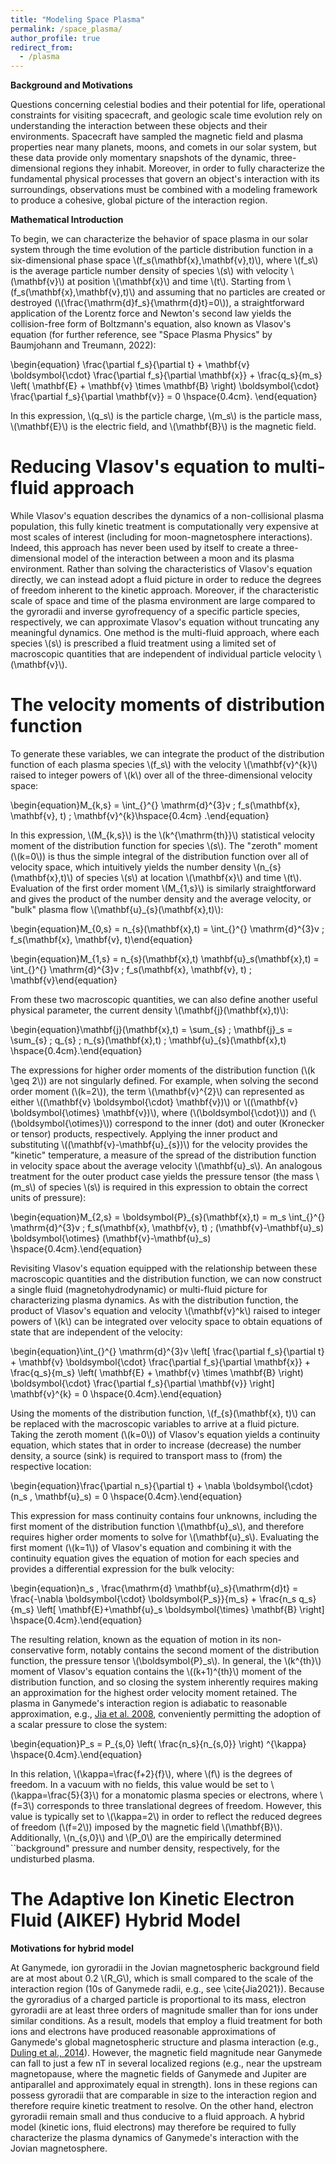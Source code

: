 ```yaml
---
title: "Modeling Space Plasma"
permalink: /space_plasma/
author_profile: true
redirect_from:
  - /plasma
---
```


__Background and Motivations__

Questions concerning celestial bodies and their potential for life, operational constraints for visiting spacecraft, and geologic scale time evolution rely on understanding the interaction between these objects and their environments. Spacecraft have sampled the magnetic field and plasma properties near many planets, moons, and comets in our solar system, but these data provide only momentary snapshots of the dynamic, three-dimensional regions they inhabit. Moreover, in order to fully characterize the fundamental physical processes that govern an object's interaction with its surroundings, observations must be combined with a modeling framework to produce a cohesive, global picture of the interaction region.
 
 __Mathematical Introduction__
 
To begin, we can characterize the behavior of space plasma in our solar system through the time evolution of the particle distribution function in a six-dimensional phase space \\(f\_s(\mathbf{x},\mathbf{v},t)\\), where \\(f\_s\\) is the average particle number density of species \\(s\\) with velocity \\(\mathbf{v}\\) at position \\(\mathbf{x}\\) and time \\(t\\). Starting from \\(f\_s(\mathbf{x},\mathbf{v},t)\\) and assuming that no particles are created or destroyed (\\(\frac{\mathrm{d}f\_s}{\mathrm{d}t}=0\\)), a straightforward application of the Lorentz force and Newton's second law yields the collision-free form of Boltzmann's equation, also known as Vlasov's equation (for further reference, see "Space Plasma Physics" by Baumjohann and Treumann, 2022):

\begin{equation}
\frac{\partial f\_s}{\partial t} + \mathbf{v} \boldsymbol{\cdot} \frac{\partial f\_s}{\partial \mathbf{x}} + \frac{q\_s}{m\_s} \left( \mathbf{E} + \mathbf{v} \times \mathbf{B} \right) \boldsymbol{\cdot} \frac{\partial f\_s}{\partial \mathbf{v}} = 0 \hspace{0.4cm}.
\end{equation}

In this expression, \\(q\_s\\) is the particle charge, \\(m\_s\\) is the particle mass, \\(\mathbf{E}\\) is the electric field, and \\(\mathbf{B}\\) is the magnetic field. 

# Reducing Vlasov's equation to multi-fluid approach
While Vlasov's equation describes the dynamics of a non-collisional plasma population, this fully kinetic treatment is computationally very expensive at most scales of interest (including for moon-magnetosphere interactions). Indeed, this approach has never been used by itself to create a three-dimensional model of the interaction between a moon and its plasma environment. Rather than solving the characteristics of Vlasov's equation directly, we can instead adopt a fluid picture in order to reduce the degrees of freedom inherent to the kinetic approach. Moreover, if the characteristic scale of space and time of the plasma environment are large compared to the gyroradii and inverse gyrofrequency of a specific particle species, respectively, we can approximate Vlasov's equation without truncating any meaningful dynamics. One method is the multi-fluid approach, where each species \\(s\\) is prescribed a fluid treatment using a limited set of macroscopic quantities that are independent of individual particle velocity \\(\mathbf{v}\\).

# The velocity moments of distribution function
To generate these variables, we can integrate the product of the distribution function of each plasma species \\(f\_s\\) with the velocity \\(\mathbf{v}^{k}\\) raised to integer powers of \\(k\\) over all of the three-dimensional velocity space:

\begin{equation}M\_{k,s} = \int\_{}^{} \mathrm{d}^{3}v \; f\_s(\mathbf{x}, \mathbf{v}, t) \; \mathbf{v}^{k}\hspace{0.4cm} .\end{equation}

In this expression, \\(M\_{k,s}\\) is the \\(k^{\mathrm{th}}\\) statistical velocity moment of the distribution function for species \\(s\\). The "zeroth" moment (\\(k=0\\)) is thus the simple integral of the distribution function over all of velocity space, which intuitively yields the number density \\(n\_{s}(\mathbf{x},t)\\) of species \\(s\\) at location \\(\mathbf{x}\\) and time \\(t\\). Evaluation of the first order moment \\(M\_{1,s}\\) is similarly straightforward and gives the product of the number density and the average velocity, or "bulk" plasma flow \\(\mathbf{u}\_{s}(\mathbf{x},t)\\):

\begin{equation}M\_{0,s} = n\_{s}(\mathbf{x},t) = \int\_{}^{} \mathrm{d}^{3}v \; f\_s(\mathbf{x}, \mathbf{v}, t)\end{equation}

\begin{equation}M\_{1,s} = n\_{s}(\mathbf{x},t) \mathbf{u}\_s(\mathbf{x},t) = \int\_{}^{} \mathrm{d}^{3}v \; f\_s(\mathbf{x}, \mathbf{v}, t) \; \mathbf{v}\end{equation}

From these two macroscopic quantities, we can also define another useful physical parameter, the current density \\(\mathbf{j}(\mathbf{x},t)\\):

\begin{equation}\mathbf{j}(\mathbf{x},t) = \sum\_{s} \; \mathbf{j}\_s = \sum\_{s} \; q\_{s} \; n\_{s}(\mathbf{x},t) \; \mathbf{u}\_{s}(\mathbf{x},t) \hspace{0.4cm}.\end{equation}

The expressions for higher order moments of the distribution function (\\(k \geq 2\\)) are not singularly defined. For example, when solving the second order moment (\\(k=2\\)), the term \\(\mathbf{v}^{2}\\) can represented as either \\((\mathbf{v} \boldsymbol{\cdot} \mathbf{v})\\) or \\((\mathbf{v} \boldsymbol{\otimes} \mathbf{v})\\), where (\\(\boldsymbol{\cdot}\\)) and (\\(\boldsymbol{\otimes}\\)) correspond to the inner (dot) and outer (Kronecker or tensor) products, respectively. Applying the inner product and substituting \\((\mathbf{v}-\mathbf{u}\_{s})\\) for the velocity provides the "kinetic" temperature, a measure of the spread of the distribution function in velocity space about the average velocity \\(\mathbf{u}\_s\\). An analogous treatment for the outer product case yields the pressure tensor (the mass \\(m\_s\\) of species \\(s\\) is required in this expression to obtain the correct units of pressure):

\begin{equation}M\_{2,s} = \boldsymbol{P}\_{s}(\mathbf{x},t) = m\_s \int\_{}^{} \mathrm{d}^{3}v \; f\_s(\mathbf{x}, \mathbf{v}, t) \; (\mathbf{v}-\mathbf{u}\_s) \boldsymbol{\otimes} (\mathbf{v}-\mathbf{u}\_s) \hspace{0.4cm}.\end{equation}

Revisiting Vlasov's equation equipped with the relationship between these macroscopic quantities and the distribution function, we can now construct a single fluid (magnetohydrodynamic) or multi-fluid picture for characterizing plasma dynamics. As with the distribution function, the product of Vlasov's equation and velocity \\(\mathbf{v}^k\\) raised to integer powers of \\(k\\) can be integrated over velocity space to obtain equations of state that are independent of the velocity:

\begin{equation}\int\_{}^{} \mathrm{d}^{3}v \left[ \frac{\partial f\_s}{\partial t} + \mathbf{v} \boldsymbol{\cdot} \frac{\partial f\_s}{\partial \mathbf{x}} + \frac{q\_s}{m\_s} \left( \mathbf{E} + \mathbf{v} \times \mathbf{B} \right) \boldsymbol{\cdot} \frac{\partial f\_s}{\partial \mathbf{v}} \right] \mathbf{v}^{k} = 0 \hspace{0.4cm}.\end{equation}

Using the moments of the distribution function, \\(f\_{s}(\mathbf{x}, t)\\) can be replaced with the macroscopic variables to arrive at a fluid picture. Taking the zeroth moment (\\(k=0\\)) of Vlasov's equation yields a continuity equation, which states that in order to increase (decrease) the number density, a source (sink) is required to transport mass to (from) the respective location:

\begin{equation}\frac{\partial n\_s}{\partial t} + \nabla \boldsymbol{\cdot} (n\_s \, \mathbf{u}\_s) = 0 \hspace{0.4cm}.\end{equation}

This expression for mass continuity contains four unknowns, including the first moment of the distribution function \\(\mathbf{u}\_s\\), and therefore requires higher order moments to solve for \\(\mathbf{u}\_s\\). Evaluating the first moment (\\(k=1\\)) of Vlasov's equation and combining it with the continuity equation gives the equation of motion for each species and provides a differential expression for the bulk velocity:

\begin{equation}n\_s \, \frac{\mathrm{d} \mathbf{u}\_s}{\mathrm{d}t} = \frac{-\nabla \boldsymbol{\cdot} \boldsymbol{P\_s}}{m\_s} + \frac{n\_s q\_s}{m\_s} \left[ \mathbf{E}+\mathbf{u}\_s \boldsymbol{\times} \mathbf{B} \right] \hspace{0.4cm}.\end{equation}

The resulting relation, known as the equation of motion in its non-conservative form, notably contains the second moment of the distribution function, the pressure tensor \\(\boldsymbol{P}\_s\\). In general, the \\(k^{th}\\) moment of Vlasov's equation contains the \\((k+1)^{th}\\) moment of the distribution function, and so closing the system inherently requires making an approximation for the highest order velocity moment retained. The plasma in Ganymede's interaction region is adiabatic to reasonable approximation, e.g., [Jia et al. 2008](https://agupubs.onlinelibrary.wiley.com/doi/10.1029/2007JA012748), conveniently permitting the adoption of a scalar pressure to close the system:
 
\begin{equation}P\_s = P\_{s,0} \left( \frac{n\_s}{n\_{s,0}} \right) ^{\kappa} \hspace{0.4cm}.\end{equation}

In this relation, \\(\kappa=\frac{f+2}{f}\\), where \\(f\\) is the degrees of freedom. In a vacuum with no fields, this value would be set to \\(\kappa=\frac{5}{3}\\) for a monatomic plasma species or electrons, where \\(f=3\\) corresponds to three translational degrees of freedom. However, this value is typically set to \\(\kappa=2\\) in order to reflect the reduced degrees of freedom (\\(f=2\\)) imposed by the magnetic field \\(\mathbf{B}\\). Additionally, \\(n\_{s,0}\\) and \\(P\_0\\) are the empirically determined ``background" pressure and number density, respectively, for the undisturbed plasma. 

The Adaptive Ion Kinetic Electron Fluid (AIKEF) Hybrid Model
======

__Motivations for hybrid model__

At Ganymede, ion gyroradii in the Jovian magnetospheric background field are at most about 0.2 \\(R\_G\\), which is small compared to the scale of the interaction region (10s of Ganymede radii, e.g., see \cite{Jia2021}). Because the gyroradius of a charged particle is proportional to its mass, electron gyroradii are at least three orders of magnitude smaller than for ions under similar conditions. As a result, models that employ a fluid treatment for both ions and electrons have produced reasonable approximations of Ganymede's global magnetospheric structure and plasma interaction (e.g., [Duling et al., 2014](https://agupubs.onlinelibrary.wiley.com/doi/full/10.1029/2022GL101688)). However, the magnetic field magnitude near Ganymede can fall to just a few nT in several localized regions (e.g., near the upstream magnetopause, where the magnetic fields of Ganymede and Jupiter are antiparallel and approximately equal in strength). Ions in these regions can possess gyroradii that are comparable in size to the interaction region and therefore require kinetic treatment to resolve. On the other hand, electron gyroradii remain small and thus conducive to a fluid approach. A hybrid model (kinetic ions, fluid electrons) may therefore be required to fully characterize the plasma dynamics of Ganymede's interaction with the Jovian magnetosphere.
